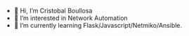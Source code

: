 - 👋 Hi, I’m Cristobal Boullosa
- 👀 I’m interested in Network Automation
- 🌱 I’m currently learning Flask/Javascript/Netmiko/Ansible.

<!---
cboullos/cboullos is a ✨ special ✨ repository because its `README.md` (this file) appears on your GitHub profile.
You can click the Preview link to take a look at your changes.
--->
